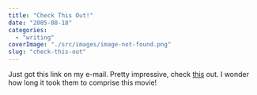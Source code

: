 ```yaml
---
title: "Check This Out!"
date: "2005-08-18"
categories: 
  - "writing"
coverImage: "./src/images/image-not-found.png"
slug: "check-this-out"
---
```


Just got this link on my e-mail. Pretty impressive, check [this](http://www.gougoule.com/bonus/basket2.php) out. I wonder how long it took them to comprise this movie!
